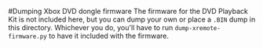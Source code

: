 #Dumping Xbox DVD dongle firmware
The firmware for the DVD Playback Kit is not included here, but you can dump your own or place a `.BIN` dump in this directory. Whichever you do, you'll have to run  `dump-xremote-firmware.py` to have it included with the firmware.